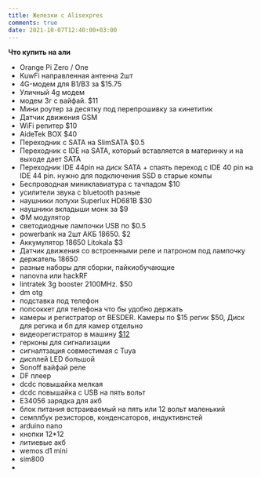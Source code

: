 ```yaml
---
title: Железки с Alisexpres
comments: true
date: 2021-10-07T12:40:00+03:00
---
```


**Что купить на али**

- Orange Pi Zero / One
- KuwFi направленная антенна 2шт
- 4G-модем для B1/B3 за $15.75
- Уличный 4g модем
- модем 3г с вайфай. $11
- Мини роутер за десятку под перепрошивку за кинетитик
- Датчик движения GSM
- WiFi репитер $10
- AideTek BOX $40
- Переходник с SATA на SlimSATA $0.5
- Переходник с IDE на SATA, который вставляется в материнку и на выходе дает SATA
- Переходник IDE 44pin на диск SATA + спаять переход с IDE 40 pin на IDE 44 pin. нужно для подключения SSD в старые компы
- Беспроводная миниклавиатура с тачпадом $10
- усилители звука с bluetooth разные
- наушники лопухи Superlux HD681B $30
- наушники вкладыши монк за $9
- ФМ модулятор
- светодиодные лампочки USB по $0.5
- powerbank на 2шт АКБ 18650. $2
- Аккумулятор 18650 Litokala $3
- Датчик движения со встроенными реле и патроном под лампочку
- держатель 18650
- разные наборы для сборки, пайкиобучающие
- nanovna или hackRF
- lintratek 3g booster 2100MHz. $50
- dm otg
- подставка под телефон
- попсоккет для телефона что бы удобно держать
- камеры и регистратор от BESDER. Камеры по $15 регик $50, Диск для регика и бп для камер отдельно
- видеорегистратор в машину [$12](https://www.aliexpress.com/item/4000722965236.html)
- герконы для сигнализации
- сигналтзация совместимая с Tuya
- дисплей LED большой
- Sonoff вайфай реле
- DF плеер
- dcdc повышайка мелкая
- dcdc повышайка с USB на пять вольт
- ЕЗ4056 зарядка для акб
- блок питания встраиваемый на пять или 12 вольт маленький
- семплбук резисторов, конденсаторов, индуктивнстей
- arduino nano
- кнопки 12*12
- литиевые акб
- wemos d1 mini
- sim800
- 







